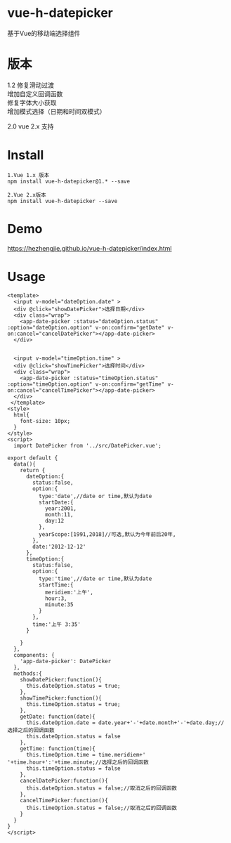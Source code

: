 # vue-h-datepicker
基于Vue的移动端选择组件

# 版本
1.2
 修复滑动过渡  
 增加自定义回调函数  
 修复字体大小获取  
 增加模式选择（日期和时间双模式）

2.0
 vue 2.x 支持
# Install
    1.Vue 1.x 版本
    npm install vue-h-datepicker@1.* --save

    2.Vue 2.x版本
    npm install vue-h-datepicker --save

# Demo

https://hezhengjie.github.io/vue-h-datepicker/index.html

# Usage

    <template>
      <input v-model="dateOption.date" >
      <div @click="showDatePicker">选择日期</div>
      <div class="wrap">
        <app-date-picker :status="dateOption.status" :option="dateOption.option" v-on:confirm="getDate" v-on:cancel="cancelDatePicker"></app-date-picker>
      </div>


      <input v-model="timeOption.time" >
      <div @click="showTimePicker">选择时间</div>
      <div class="wrap">
        <app-date-picker :status="timeOption.status" :option="timeOption.option" v-on:confirm="getTime" v-on:cancel="cancelTimePicker"></app-date-picker>
      </div>
     </template>
    <style>
      html{
        font-size: 10px;
      }
    </style>
    <script>
      import DatePicker from '../src/DatePicker.vue';

    export default {
      data(){
        return {
          dateOption:{
            status:false,
            option:{
              type:'date',//date or time,默认为date
              startDate:{
                year:2001,
                month:11,
                day:12
              },
              yearScope:[1991,2018]//可选,默认为今年前后20年,
            },
            date:'2012-12-12'
          },
          timeOption:{
            status:false,
            option:{
              type:'time',//date or time,默认为date
              startTime:{
                meridiem:'上午',
                hour:3,
                minute:35
              }
            },
            time:'上午 3:35'
          }

        }
      },
      components: {
        'app-date-picker': DatePicker
      },
      methods:{
        showDatePicker:function(){
          this.dateOption.status = true;
        },
        showTimePicker:function(){
          this.timeOption.status = true;
        },
        getDate: function(date){
          this.dateOption.date = date.year+'-'+date.month+'-'+date.day;//选择之后的回调函数
          this.dateOption.status = false
        },
        getTime: function(time){
          this.timeOption.time = time.meridiem+' '+time.hour+':'+time.minute;//选择之后的回调函数
          this.timeOption.status = false
        },
        cancelDatePicker:function(){
          this.dateOption.status = false;//取消之后的回调函数
        },
        cancelTimePicker:function(){
          this.timeOption.status = false;//取消之后的回调函数
        }
      }
    }
    </script>

